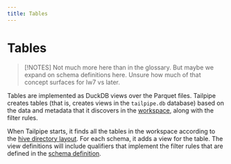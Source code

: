 ```yaml
---
title: Tables
---
```


# Tables

>[!NOTES]
> Not much more here than in the glossary. But maybe we expand on schema definitions here. Unsure how much of that concept surfaces for lw7 vs later.

Tables are implemented as DuckDB views over the Parquet files.  Tailpipe creates tables (that is, creates views in the `tailpipe.db` database) based on the data and metadata that it discovers in the [workspace](#workspaces), along with the filter rules.

When Tailpipe starts, it finds all the tables in the workspace according to the [hive directory layout](/docs/manage/hive).  For each schema, it adds a view for the table.  The view definitions will include qualifiers that implement the filter rules that are defined in the [schema definition](#schemas).